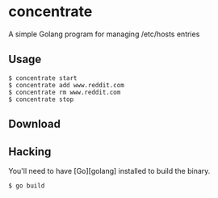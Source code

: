 # concentrate

A simple Golang program for managing /etc/hosts entries

## Usage

    $ concentrate start
    $ concentrate add www.reddit.com
    $ concentrate rm www.reddit.com
    $ concentrate stop

## Download

## Hacking

You'll need to have [Go][golang] installed to build the binary.

    $ go build 
